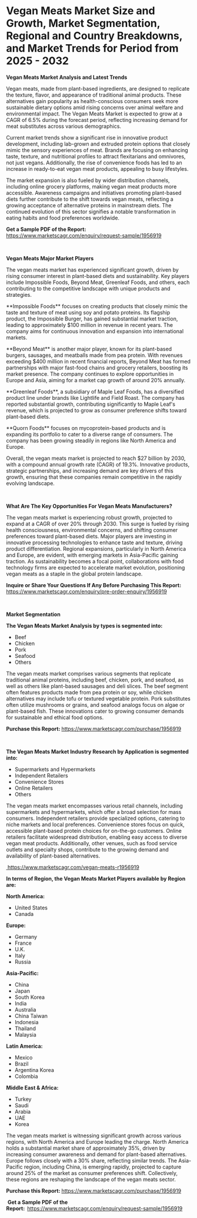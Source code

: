 <p><h1>Vegan Meats Market Size and Growth, Market Segmentation, Regional and Country Breakdowns, and Market Trends for Period from 2025 -  2032</h1></p><p><strong>Vegan Meats Market Analysis and Latest Trends</strong></p>
<p><p>Vegan meats, made from plant-based ingredients, are designed to replicate the texture, flavor, and appearance of traditional animal products. These alternatives gain popularity as health-conscious consumers seek more sustainable dietary options amid rising concerns over animal welfare and environmental impact. The Vegan Meats Market is expected to grow at a CAGR of 6.5% during the forecast period, reflecting increasing demand for meat substitutes across various demographics.</p><p>Current market trends show a significant rise in innovative product development, including lab-grown and extruded protein options that closely mimic the sensory experiences of meat. Brands are focusing on enhancing taste, texture, and nutritional profiles to attract flexitarians and omnivores, not just vegans. Additionally, the rise of convenience foods has led to an increase in ready-to-eat vegan meat products, appealing to busy lifestyles.</p><p>The market expansion is also fueled by wider distribution channels, including online grocery platforms, making vegan meat products more accessible. Awareness campaigns and initiatives promoting plant-based diets further contribute to the shift towards vegan meats, reflecting a growing acceptance of alternative proteins in mainstream diets. The continued evolution of this sector signifies a notable transformation in eating habits and food preferences worldwide.</p></p>
<p><strong>Get a Sample PDF of the Report:&nbsp;</strong> <a href="https://www.marketscagr.com/enquiry/request-sample/1956919?utm_campaign=3037&utm_medium=2&utm_source=Github&utm_content=ia&utm_term=16042025&utm_id=vegan-meats">https://www.marketscagr.com/enquiry/request-sample/1956919</a></p>
<p>&nbsp;</p>
<p><strong>Vegan Meats Major Market Players</strong></p>
<p><p>The vegan meats market has experienced significant growth, driven by rising consumer interest in plant-based diets and sustainability. Key players include Impossible Foods, Beyond Meat, Greenleaf Foods, and others, each contributing to the competitive landscape with unique products and strategies.</p><p>**Impossible Foods** focuses on creating products that closely mimic the taste and texture of meat using soy and potato proteins. Its flagship product, the Impossible Burger, has gained substantial market traction, leading to approximately $100 million in revenue in recent years. The company aims for continuous innovation and expansion into international markets.</p><p>**Beyond Meat** is another major player, known for its plant-based burgers, sausages, and meatballs made from pea protein. With revenues exceeding $400 million in recent financial reports, Beyond Meat has formed partnerships with major fast-food chains and grocery retailers, boosting its market presence. The company continues to explore opportunities in Europe and Asia, aiming for a market cap growth of around 20% annually.</p><p>**Greenleaf Foods**, a subsidiary of Maple Leaf Foods, has a diversified product line under brands like Lightlife and Field Roast. The company has reported substantial growth, contributing significantly to Maple Leaf's revenue, which is projected to grow as consumer preference shifts toward plant-based diets.</p><p>**Quorn Foods** focuses on mycoprotein-based products and is expanding its portfolio to cater to a diverse range of consumers. The company has been growing steadily in regions like North America and Europe.</p><p>Overall, the vegan meats market is projected to reach $27 billion by 2030, with a compound annual growth rate (CAGR) of 19.3%. Innovative products, strategic partnerships, and increasing demand are key drivers of this growth, ensuring that these companies remain competitive in the rapidly evolving landscape.</p></p>
<p>&nbsp;</p>
<p><strong>What Are The Key Opportunities For Vegan Meats Manufacturers?</strong></p>
<p><p>The vegan meats market is experiencing robust growth, projected to expand at a CAGR of over 20% through 2030. This surge is fueled by rising health consciousness, environmental concerns, and shifting consumer preferences toward plant-based diets. Major players are investing in innovative processing technologies to enhance taste and texture, driving product differentiation. Regional expansions, particularly in North America and Europe, are evident, with emerging markets in Asia-Pacific gaining traction. As sustainability becomes a focal point, collaborations with food technology firms are expected to accelerate market evolution, positioning vegan meats as a staple in the global protein landscape.</p></p>
<p><strong>Inquire or Share Your Questions If Any Before Purchasing This Report:</strong> <a href="https://www.marketscagr.com/enquiry/pre-order-enquiry/1956919?utm_campaign=3037&utm_medium=2&utm_source=Github&utm_content=ia&utm_term=16042025&utm_id=vegan-meats">https://www.marketscagr.com/enquiry/pre-order-enquiry/1956919</a></p>
<p>&nbsp;</p>
<p><strong>Market Segmentation</strong></p>
<p><strong>The Vegan Meats Market Analysis by types is segmented into:</strong></p>
<p><ul><li>Beef</li><li>Chicken</li><li>Pork</li><li>Seafood</li><li>Others</li></ul></p>
<p><p>The vegan meats market comprises various segments that replicate traditional animal proteins, including beef, chicken, pork, and seafood, as well as others like plant-based sausages and deli slices. The beef segment often features products made from pea protein or soy, while chicken alternatives may include tofu or textured vegetable protein. Pork substitutes often utilize mushrooms or grains, and seafood analogs focus on algae or plant-based fish. These innovations cater to growing consumer demands for sustainable and ethical food options.</p></p>
<p><strong>Purchase this Report:&nbsp;</strong><a href="https://www.marketscagr.com/purchase/1956919?utm_campaign=3037&utm_medium=2&utm_source=Github&utm_content=ia&utm_term=16042025&utm_id=vegan-meats">https://www.marketscagr.com/purchase/1956919</a></p>
<p>&nbsp;</p>
<p><strong>The Vegan Meats Market Industry Research by Application is segmented into:</strong></p>
<p><ul><li>Supermarkets and Hypermarkets</li><li>Independent Retailers</li><li>Convenience Stores</li><li>Online Retailers</li><li>Others</li></ul></p>
<p><p>The vegan meats market encompasses various retail channels, including supermarkets and hypermarkets, which offer a broad selection for mass consumers. Independent retailers provide specialized options, catering to niche markets and local preferences. Convenience stores focus on quick, accessible plant-based protein choices for on-the-go customers. Online retailers facilitate widespread distribution, enabling easy access to diverse vegan meat products. Additionally, other venues, such as food service outlets and specialty shops, contribute to the growing demand and availability of plant-based alternatives.</p></p>
<p><a href="https://www.marketscagr.com/vegan-meats-r1956919?utm_campaign=3037&utm_medium=2&utm_source=Github&utm_content=ia&utm_term=16042025&utm_id=vegan-meats">&nbsp;https://www.marketscagr.com/vegan-meats-r1956919</a></p>
<p><strong>In terms of Region, the Vegan Meats Market Players available by Region are:</strong></p>
<p>
    <p> <strong> North America: </strong>
        <ul>
            <li>United States</li>
            <li>Canada</li>
        </ul>
        </p> 
    <p> <strong> Europe: </strong>
        <ul>
            <li>Germany</li>
            <li>France</li>
            <li>U.K.</li>
            <li>Italy</li>
            <li>Russia</li>
        </ul>
        </p> 
    <p> <strong> Asia-Pacific: </strong>
        <ul>
            <li>China</li>
            <li>Japan</li>
            <li>South Korea</li>
            <li>India</li>
            <li>Australia</li>
            <li>China Taiwan</li>
            <li>Indonesia</li>
            <li>Thailand</li>
            <li>Malaysia</li>
        </ul>
        </p> 
    <p> <strong> Latin America: </strong>
        <ul>
            <li>Mexico</li>
            <li>Brazil</li>
            <li>Argentina Korea</li>
            <li>Colombia</li>
        </ul>
        </p> 
    <p> <strong> Middle East & Africa: </strong>
        <ul>
            <li>Turkey</li>
            <li>Saudi</li>
            <li>Arabia</li>
            <li>UAE</li>
            <li>Korea</li>
        </ul>
    </p>
    </p>
<p><p>The vegan meats market is witnessing significant growth across various regions, with North America and Europe leading the charge. North America holds a substantial market share of approximately 35%, driven by increasing consumer awareness and demand for plant-based alternatives. Europe follows closely with a 30% share, reflecting similar trends. The Asia-Pacific region, including China, is emerging rapidly, projected to capture around 25% of the market as consumer preferences shift. Collectively, these regions are reshaping the landscape of the vegan meats sector.</p></p>
<p><strong>Purchase this Report: </strong><a href="https://www.marketscagr.com/purchase/1956919?utm_campaign=3037&utm_medium=2&utm_source=Github&utm_content=ia&utm_term=16042025&utm_id=vegan-meats">https://www.marketscagr.com/purchase/1956919</a></p>
<p>&nbsp;<strong>Get a Sample PDF of the Report:&nbsp;&nbsp;</strong><a href="https://www.marketscagr.com/enquiry/request-sample/1956919?utm_campaign=3037&utm_medium=2&utm_source=Github&utm_content=ia&utm_term=16042025&utm_id=vegan-meats">https://www.marketscagr.com/enquiry/request-sample/1956919</a></p>
<p><strong></strong></p>
<p><p></p><p></p><p></p></p>